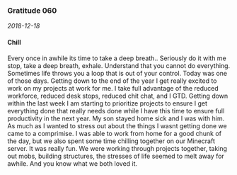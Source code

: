 ### Gratitude 060

_2018-12-18_

#### Chill

Every once in awhile its time to take a deep breath..  Seriously do it with me stop,  take a deep breath, exhale.  Understand that you cannot do everything.  Sometimes life throws you a loop that is out of your control.  Today was one of those days.  Getting down to the end of the year I get really excited to work on my projects at work for me.  I take full advantage of the reduced workforce, reduced desk stops, reduced chit chat, and I GTD.  Getting down within the last week I am starting to prioritize projects to ensure I get everything done that really needs done while I have this time to ensure full productivity in the next year.  My son stayed home sick and I was with him.  As much as I wanted to stress out about the things I wasnt getting done we came to a comprimise.  I was able to work from home for a good chunk of the day, but we also spent some time chilling together on our Minecraft server.  It was really fun.  We were working through projects together, taking out mobs, building structures, the stresses of life seemed to melt away for awhile.  And you know what we both loved it.


